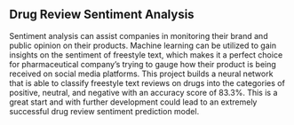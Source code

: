## Drug Review Sentiment Analysis
Sentiment analysis can assist companies in monitoring their brand and public opinion on their products. Machine learning can be utilized to gain insights on the sentiment of freestyle text, which makes it a perfect choice for pharmaceutical company’s trying to gauge how their product is being received on social media platforms. This project builds a neural network that is able to classify freestyle text reviews on drugs into the categories of positive, neutral, and negative with an accuracy score of 83.3%. This is a great start and with further development could lead to an extremely successful drug review sentiment prediction model. 
